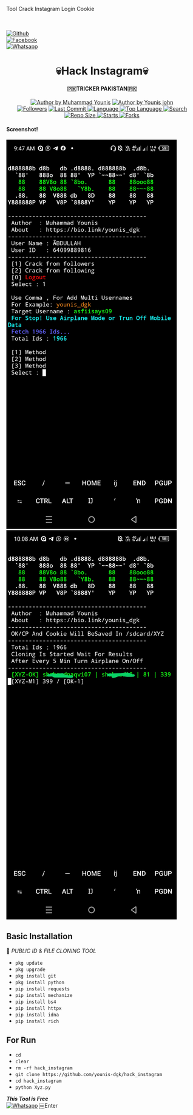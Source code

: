 Tool Crack Instagram Login Cookie

<b></b> </br> <br>[![Github](https://img.shields.io/badge/Github-YOUNIS.XYZ-dimgray?style=flat-square&logo=github)](https://github.com/younis-dgk)<br> [![Facebook](https://img.shields.io/badge/Facebook-Mr.YOUNIS-blue?style=flat-square&logo=facebook)](https://www.facebook.com/YounisDgk)<br> [![Whatsapp](https://img.shields.io/badge/Whatsapp-YOUNIS-deepgreen?style=flat-square&logo=whatsapp)](https://wa.me/+923404708884)

<h1 align="center">
    💀Hack Instagram💀
</h1>
<h4 align="center">
  🇵🇰TRICKER PAKISTAN🇵🇰
</h4>
<p align="center">
<a href="#"><img title="Author by Muhammad Younis" src="https://img.shields.io/badge/Coded%20By-YounisXyz-green?"></a>
<a href="#"><img title="Author by Younis john" src="https://img.shields.io/badge/Code%20-python2.7-blue?"></a>
<br>
<a href="https://github.com/younis-dgk/followers">
<img title="Followers" src="https://img.shields.io/github/followers/younis-dgk?label=Followers&color=blue&style=flat-square"></a>
<a href="https://github.com/younis-dgk/termux-style/stargazers/">
  <a href="https://github.com/younis-dgk/hack_instagram">
    <img alt="Last Commit" src="https://img.shields.io/github/last-commit/younis-dgk/hack_instagram.svg"/>
  </a>
  <a href="https://github.com/younis-dgk/hack_instagram">
    <img alt="Language" src="https://img.shields.io/github/languages/count/younis-dgk/hack_instagram.svg"/>
  </a>
  <a href="https://github.com/younis-dgk/hack_instagram">
    <img alt="Top Language" src="https://img.shields.io/github/languages/top/younis-dgk/hack_instagram.svg"/>
  </a>
  <a href="https://github.com/younis-dgk/hack_instagram">
    <img alt="Search" src="https://img.shields.io/github/search/younis-dgk/Craker/hack_instagram.svg"/>
  </a>
  <a href="https://github.com/younis-dgk/hack_instagram">
    <img alt="Repo Size" src="https://img.shields.io/github/repo-size/younis-dgk/hack_instagram.svg"/>
  </a>
  <a href="https://github.com/younis-dgk/hack_instagram">
    <img alt="Starts" src="https://img.shields.io/github/stars/younis-dgk/hack_instagram.svg"/>
  </a>
  <a href="https://github.com/younis-dgk/hack_instagram">
    <img alt="Forks" src="https://img.shields.io/github/forks/younis-dgk/hack_instagram.svg"/>
  </a>
</div>
<p align="center">

#### Screenshot!
<img src="https://github.com/younis-dgk/hack_instagram/blob/main/Images/Instagram_menu.jpg" />

<img src="https://github.com/younis-dgk/hack_instagram/blob/main/Images/instagram_crack.jpg" />


## <b>Basic Installation</b>

🔰 _PUBLIC ID & FILE CLONING TOOL_

- `pkg update`
- `pkg upgrade`
- `pkg install git`
- `pkg install python`
- `pip install requests`
- `pip install mechanize`
- `pip install bs4`
- `pip install httpx`
- `pip install idna`
- `pip install rich`


## <b>For Run</b>

- `cd`
- `clear`
- `rm -rf hack_instagram`
- `git clone https://github.com/younis-dgk/hack_instagram`
- `cd hack_instagram`
- `python Xyz.py`



 ___This Tool is Free___</br>
 [![Whatsapp](https://img.shields.io/badge/Whatsapp-MR.YOUNIS-deepgreen?style=flat-square&logo=whatsapp)](https://wa.me/+923404708884)
￼Enter
